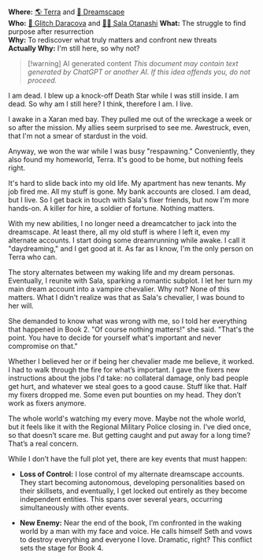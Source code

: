 **Where:** [🌎 Terra](🌎%20Terra.md) and [🌌 Dreamscape](🌌%20Dreamscape.md)  
**Who:** [🔻 Glitch Daracova](🔻%20Glitch%20Daracova.md) and [🧛‍♀️ Sala Otanashi](🧛‍♀️%20Sala%20Otanashi.md)
**What:** The struggle to find purpose after resurrection  
**Why:** To rediscover what truly matters and confront new threats  
**Actually Why:** I'm still here, so why not?

> [!warning] AI generated content
> *This document may contain text generated by ChatGPT or another AI. If this idea offends you, do not proceed.*

I am dead. I blew up a knock-off Death Star while I was still inside. I am dead. So why am I still here? I think, therefore I am. I live.

I awake in a Xaran med bay. They pulled me out of the wreckage a week or so after the mission. My allies seem surprised to see me. Awestruck, even, that I'm not a smear of stardust in the void.

Anyway, we won the war while I was busy "respawning." Conveniently, they also found my homeworld, Terra. It's good to be home, but nothing feels right.

It's hard to slide back into my old life. My apartment has new tenants. My job fired me. All my stuff is gone. My bank accounts are closed. I am dead, but I live. So I get back in touch with Sala's fixer friends, but now I'm more hands-on. A killer for hire, a soldier of fortune. Nothing matters.

With my new abilities, I no longer need a dreamcatcher to jack into the dreamscape. At least there, all my old stuff is where I left it, even my alternate accounts. I start doing some dreamrunning while awake. I call it "daydreaming," and I get good at it. As far as I know, I'm the only person on Terra who can.

The story alternates between my waking life and my dream personas. Eventually, I reunite with Sala, sparking a romantic subplot. I let her turn my main dream account into a vampire chevalier. Why not? None of this matters. What I didn't realize was that as Sala's chevalier, I was bound to her will.

She demanded to know what was wrong with me, so I told her everything that happened in Book 2. "Of course nothing matters!" she said. "That's the point. You have to decide for yourself what's important and never compromise on that."

Whether I believed her or if being her chevalier made me believe, it worked. I had to walk through the fire for what’s important. I gave the fixers new instructions about the jobs I'd take: no collateral damage, only bad people get hurt, and whatever we steal goes to a good cause. Stuff like that. Half my fixers dropped me. Some even put bounties on my head. They don’t work as fixers anymore.

The whole world's watching my every move. Maybe not the whole world, but it feels like it with the Regional Military Police closing in. I’ve died once, so that doesn’t scare me. But getting caught and put away for a long time? That’s a real concern.

While I don’t have the full plot yet, there are key events that must happen:

- **Loss of Control:** I lose control of my alternate dreamscape accounts. They start becoming autonomous, developing personalities based on their skillsets, and eventually, I get locked out entirely as they become independent entities. This spans over several years, occurring simultaneously with other events.
    
- **New Enemy:** Near the end of the book, I’m confronted in the waking world by a man with my face and voice. He calls himself Seth and vows to destroy everything and everyone I love. Dramatic, right? This conflict sets the stage for Book 4.